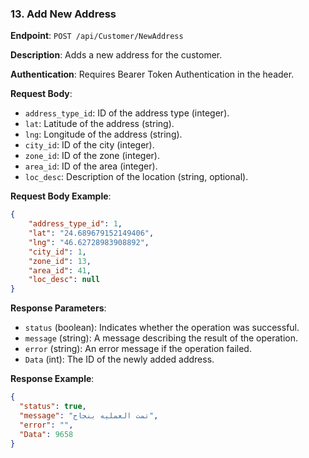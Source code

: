 ### 13. Add New Address

**Endpoint**: `POST /api/Customer/NewAddress`

**Description**: Adds a new address for the customer.

**Authentication**: Requires Bearer Token Authentication in the header.

**Request Body**:
- `address_type_id`: ID of the address type (integer).
- `lat`: Latitude of the address (string).
- `lng`: Longitude of the address (string).
- `city_id`: ID of the city (integer).
- `zone_id`: ID of the zone (integer).
- `area_id`: ID of the area (integer).
- `loc_desc`: Description of the location (string, optional).

**Request Body Example**:
```json
{
    "address_type_id": 1,
    "lat": "24.689679152149406",
    "lng": "46.62728983908892",
    "city_id": 1,
    "zone_id": 13,
    "area_id": 41,
    "loc_desc": null
}
```

**Response Parameters**:
- `status` (boolean): Indicates whether the operation was successful.
- `message` (string): A message describing the result of the operation.
- `error` (string): An error message if the operation failed.
- `Data` (int): The ID of the newly added address.

**Response Example**:
```json
{
  "status": true,
  "message": "تمت العمليه بنجاح",
  "error": "",
  "Data": 9658
}
```
